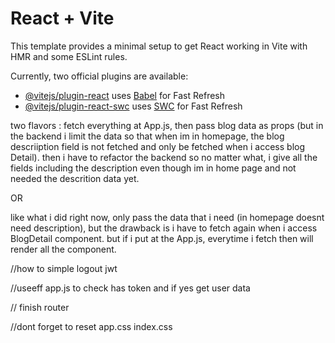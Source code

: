 # React + Vite

This template provides a minimal setup to get React working in Vite with HMR and some ESLint rules.

Currently, two official plugins are available:

- [@vitejs/plugin-react](https://github.com/vitejs/vite-plugin-react/blob/main/packages/plugin-react/README.md) uses [Babel](https://babeljs.io/) for Fast Refresh
- [@vitejs/plugin-react-swc](https://github.com/vitejs/vite-plugin-react-swc) uses [SWC](https://swc.rs/) for Fast Refresh

two flavors :
fetch everything at App.js, then pass blog data as props (but in the backend i limit the data so that when im in homepage, the blog descriiption field is not fetched and only be fetched when i access blog Detail). then i have to refactor the backend so no matter what, i give all the fields including the description even though im in home page and not needed the descrition data yet.

OR

like what i did right now, only pass the data that i need (in homepage doesnt need description), but the drawback is i have to fetch again when i access BlogDetail component. but if i put at the App.js, everytime i fetch then will render all the component.

//how to simple logout jwt

//useeff app.js to check has token and if yes get user data

// finish router

//dont forget to reset app.css index.css
